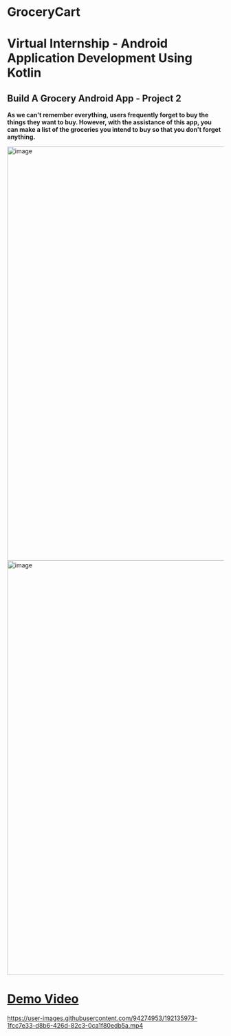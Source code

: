 # GroceryCart
# Virtual Internship - Android Application Development Using Kotlin
## Build A Grocery Android App - Project 2

**As we can't remember everything, users frequently forget to buy the things they want to buy. However, with the assistance of this app, you can make a list of the groceries you intend to buy so that you don't forget anything.**


<img width="960" alt="image" src="https://user-images.githubusercontent.com/94274953/192135823-9c9bf69f-2cef-48e0-9751-97e71fd710a3.png">
<img width="960" alt="image" src="https://user-images.githubusercontent.com/94274953/192135892-787363bd-eccc-484a-89cb-f77c571f1255.png">

# [Demo Video](https://drive.google.com/file/d/1j6W0_C32MvYe4CFqYp-HUON4RKR0U0Wv/view?usp=sharing)
https://user-images.githubusercontent.com/94274953/192135973-1fcc7e33-d8b6-426d-82c3-0ca1f80edb5a.mp4

